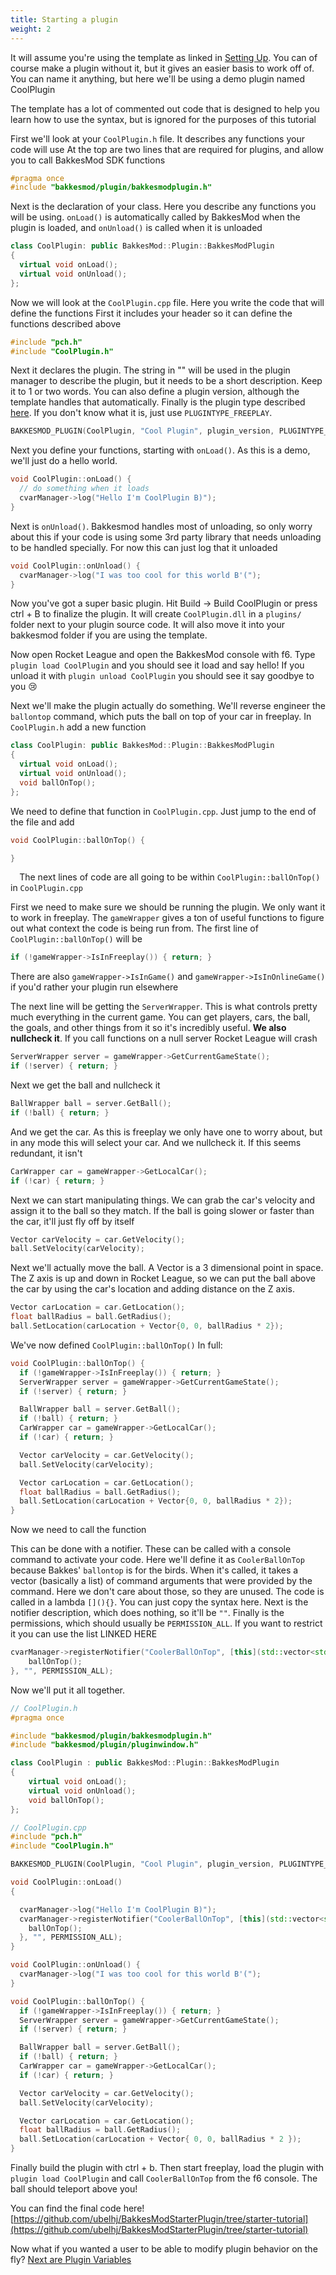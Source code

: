 ```yaml
---
title: Starting a plugin
weight: 2
---
```


It will assume you're using the template as linked in [Setting Up](/plugin_tutorial/getting_started). You can of course make a plugin without it, but it gives an easier basis to work off of. You can name it anything, but here we'll be using a demo plugin named CoolPlugin

The template has a lot of commented out code that is designed to help you learn how to use the syntax, but is ignored for the purposes of this tutorial

First we'll look at your `CoolPlugin.h` file. It describes any functions your code will use
At the top are two lines that are required for plugins, and allow you to call BakkesMod SDK functions
```cpp
#pragma once
#include "bakkesmod/plugin/bakkesmodplugin.h"
```
Next is the declaration of your class. Here you describe any functions you will be using.
`onLoad()` is automatically called by BakkesMod when the plugin is loaded, and `onUnload()` is called when it is unloaded
```cpp
class CoolPlugin: public BakkesMod::Plugin::BakkesModPlugin
{
  virtual void onLoad();
  virtual void onUnload();
};
```

Now we will look at the `CoolPlugin.cpp` file. Here you write the code that will define the functions
First it includes your header so it can define the functions described above
```cpp
#include "pch.h"
#include "CoolPlugin.h"
```
Next it declares the plugin. The string in "" will be used in the plugin manager to describe the plugin, but it needs to be a short description. Keep it to 1 or two words. You can also define a plugin version, although the template handles that automatically. Finally is the plugin type described [here](/code_snippets/plugin_types/). If you don't know what it is, just use `PLUGINTYPE_FREEPLAY`.
```cpp
BAKKESMOD_PLUGIN(CoolPlugin, "Cool Plugin", plugin_version, PLUGINTYPE_FREEPLAY)
```

Next you define your functions, starting with `onLoad()`. As this is a demo, we'll just do a hello world.
```cpp
void CoolPlugin::onLoad() {
  // do something when it loads
  cvarManager->log("Hello I'm CoolPlugin B)");
}
```

Next is `onUnload()`. Bakkesmod handles most of unloading, so only worry about this if your code is using some 3rd party library that needs unloading to be handled specially. For now this can just log that it unloaded
```cpp
void CoolPlugin::onUnload() {
  cvarManager->log("I was too cool for this world B'(");
}
```

Now you've got a super basic plugin. Hit Build -> Build CoolPlugin or press ctrl + B to finalize the plugin. It will create `CoolPlugin.dll` in a `plugins/` folder next to your plugin source code. It will also move it into your bakkesmod folder if you are using the template.

Now open Rocket League and open the BakkesMod console with f6. Type `plugin load CoolPlugin` and you should see it load and say hello! If you unload it with `plugin unload CoolPlugin` you should see it say goodbye to you :cry:

Next we'll make the plugin actually do something. We'll reverse engineer the `ballontop` command, which puts the ball on top of your car in freeplay.
In `CoolPlugin.h` add a new function
```cpp
class CoolPlugin: public BakkesMod::Plugin::BakkesModPlugin
{
  virtual void onLoad();
  virtual void onUnload();
  void ballOnTop();
};
```

We need to define that function in `CoolPlugin.cpp`. Just jump to the end of the file and add
```cpp
void CoolPlugin::ballOnTop() {

}
```
⠀
The next lines of code are all going to be within `CoolPlugin::ballOnTop()` in `CoolPlugin.cpp`

First we need to make sure we should be running the plugin. We only want it to work in freeplay. The `gameWrapper` gives a ton of useful functions to figure out what context the code is being run from. The first line of `CoolPlugin::ballOnTop()` will be
```cpp
if (!gameWrapper->IsInFreeplay()) { return; }
```
There are also `gameWrapper->IsInGame()` and `gameWrapper->IsInOnlineGame()` if you'd rather your plugin run elsewhere

The next line will be getting the `ServerWrapper`.  This is what controls pretty much everything in the current game. You can get players, cars, the ball, the goals, and other things from it so it's incredibly useful. **We also nullcheck it**. If you call functions on a null server Rocket League will crash
 ```cpp
ServerWrapper server = gameWrapper->GetCurrentGameState();
if (!server) { return; }
```

Next we get the ball and nullcheck it
```cpp
BallWrapper ball = server.GetBall();
if (!ball) { return; }
```

And we get the car. As this is freeplay we only have one to worry about, but in any mode this will select your car. And we nullcheck it. If this seems redundant, it isn't
```cpp
CarWrapper car = gameWrapper->GetLocalCar();
if (!car) { return; }
```

Next we can start manipulating things. We can grab the car's velocity and assign it to the ball so they match. If the ball is going slower or faster than the car, it'll just fly off by itself
```cpp
Vector carVelocity = car.GetVelocity();
ball.SetVelocity(carVelocity);
```

Next we'll actually move the ball. A Vector is a 3 dimensional point in space. The Z axis is up and down in Rocket League, so we can put the ball above the car by using the car's location and adding distance on the Z axis.
```cpp
Vector carLocation = car.GetLocation();
float ballRadius = ball.GetRadius();
ball.SetLocation(carLocation + Vector{0, 0, ballRadius * 2});
```

We've now defined `CoolPlugin::ballOnTop()`
In full:
```cpp
void CoolPlugin::ballOnTop() {
  if (!gameWrapper->IsInFreeplay()) { return; }
  ServerWrapper server = gameWrapper->GetCurrentGameState();
  if (!server) { return; }

  BallWrapper ball = server.GetBall();
  if (!ball) { return; }
  CarWrapper car = gameWrapper->GetLocalCar();
  if (!car) { return; }

  Vector carVelocity = car.GetVelocity();
  ball.SetVelocity(carVelocity);

  Vector carLocation = car.GetLocation();
  float ballRadius = ball.GetRadius();
  ball.SetLocation(carLocation + Vector{0, 0, ballRadius * 2});
}
```

Now we need to call the function

This can be done with a notifier. These can be called with a console command to activate your code. Here we'll define it as `CoolerBallOnTop` because Bakkes' `ballontop` is for the birds.
When it's called, it takes a vector (basically a list) of command arguments that were provided by the command. Here we don't care about those, so they are unused.
The code is called in a lambda `[](){}`. You can just copy the syntax here.
Next is the notifier description, which does nothing, so it'll be `""`.
Finally is the permissions, which should usually be `PERMISSION_ALL`. If you want to restrict it you can use the list LINKED HERE
```cpp
cvarManager->registerNotifier("CoolerBallOnTop", [this](std::vector<std::string> args) {
    ballOnTop();
}, "", PERMISSION_ALL);
```

Now we'll put it all together.
```cpp
// CoolPlugin.h
#pragma once

#include "bakkesmod/plugin/bakkesmodplugin.h"
#include "bakkesmod/plugin/pluginwindow.h"

class CoolPlugin : public BakkesMod::Plugin::BakkesModPlugin
{
    virtual void onLoad();
    virtual void onUnload();
    void ballOnTop();
};
```
```cpp
// CoolPlugin.cpp
#include "pch.h"
#include "CoolPlugin.h"

BAKKESMOD_PLUGIN(CoolPlugin, "Cool Plugin", plugin_version, PLUGINTYPE_FREEPLAY)

void CoolPlugin::onLoad()
{

  cvarManager->log("Hello I'm CoolPlugin B)");
  cvarManager->registerNotifier("CoolerBallOnTop", [this](std::vector<std::string> args) {
    ballOnTop();
  }, "", PERMISSION_ALL);
}

void CoolPlugin::onUnload() {
  cvarManager->log("I was too cool for this world B'(");
}

void CoolPlugin::ballOnTop() {
  if (!gameWrapper->IsInFreeplay()) { return; }
  ServerWrapper server = gameWrapper->GetCurrentGameState();
  if (!server) { return; }

  BallWrapper ball = server.GetBall();
  if (!ball) { return; }
  CarWrapper car = gameWrapper->GetLocalCar();
  if (!car) { return; }

  Vector carVelocity = car.GetVelocity();
  ball.SetVelocity(carVelocity);

  Vector carLocation = car.GetLocation();
  float ballRadius = ball.GetRadius();
  ball.SetLocation(carLocation + Vector{ 0, 0, ballRadius * 2 });
}
```

Finally build the plugin with ctrl + b. Then start freeplay, load the plugin with `plugin load CoolPlugin` and call `CoolerBallOnTop` from the f6 console. The ball should teleport above you!

You can find the final code here!
[https://github.com/ubelhj/BakkesModStarterPlugin/tree/starter-tutorial](https://github.com/ubelhj/BakkesModStarterPlugin/tree/starter-tutorial)

Now what if you wanted a user to be able to modify plugin behavior on the fly? [Next are Plugin Variables](/plugin_tutorial/plugin_variables)